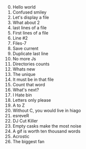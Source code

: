 0. Hello world
1. Confused smiley
2. Let's display a file
3. What about 2
4. last lines of a file
5. First lines of a file
6. Line #2
7. Files-7
8. Save current
9. Duplicate last line
10. No more Js
11. Directories counts
12. Whats new
13. The unique
14. It must be in that file
15. Count that word
16. What's next?
17. I Hate bin
18. Letters only please
19. A to Z
20. Without C, you would live in hiago
21. esreveR
22. DJ Cut Killer
23. Empty casks make the most noise
24. A gif is worth ten thousand words
25. Acrostic
26. The biggest fan


